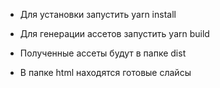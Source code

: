 - Для установки запустить yarn install

- Для генерации ассетов запустить yarn build

- Полученные ассеты будут в папке dist

- В папке html находятся готовые слайсы